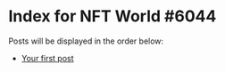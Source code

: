 # Index for NFT World #6044
Posts will be displayed in the order below:

- [Your first post](./001-first.md)

